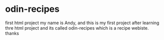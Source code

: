 # odin-recipes
first html project
my name is Andy, and this is my first project after learning thre html project and its called odin-recipes which is a recipe webiste. thanks